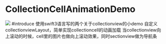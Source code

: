 # CollectionCellAnimationDemo
![](http://ww3.sinaimg.cn/mw690/937882b5gw1fbs6g1osx9g207z0efb2n.gif)
#introduce
使用swift3语言写的两个关于collectionview的小demo
自定义collectionviewLayout，简单实现collectioncell的动画加载
当collectionview向上滚动的时候，cell里的图片也做向上滚动效果，同时sectionview做为导航条
